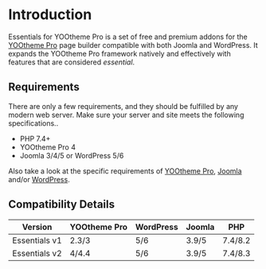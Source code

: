 # Introduction

Essentials for YOOtheme Pro is a set of free and premium addons for the [YOOtheme Pro](https://yootheme.com/page-builder) page builder compatible with both Joomla and WordPress. It expands the YOOtheme Pro framework natively and effectively with features that are considered _essential_.

## Requirements

There are only a few requirements, and they should be fulfilled by any modern web server. Make sure your server and site meets the following specifications..

- PHP 7.4+
- YOOtheme Pro 4
- Joomla 3/4/5 or WordPress 5/6

Also take a look at the specific requirements of [YOOtheme Pro](https://yootheme.com/support/yootheme-pro/joomla/introduction#requirements), [Joomla](https://docs.joomla.org/J4.x:Installing_Joomla#Requirements) and/or [WordPress](https://wordpress.org/about/requirements).

## Compatibility Details

| Version | YOOtheme Pro | WordPress | Joomla | PHP |
| --- | --- | --- | --- | --- |
| Essentials v1 | 2.3/3 | 5/6 | 3.9/5 | 7.4/8.2 |
| Essentials v2 | 4/4.4 | 5/6 | 3.9/5 | 7.4/8.3 |
